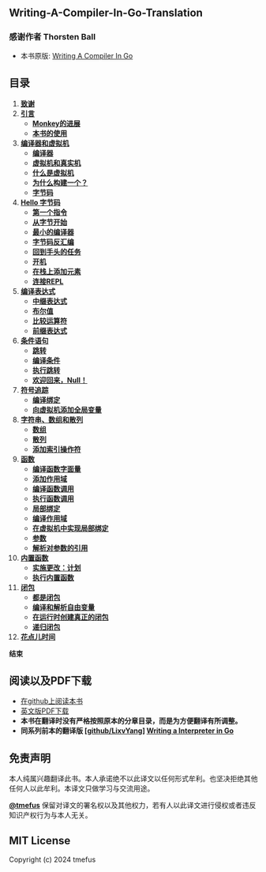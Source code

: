 ## Writing-A-Compiler-In-Go-Translation

### 感谢作者 Thorsten Ball

* 本书原版: [Writing A Compiler In Go](https://compilerbook.com/)

## 目录

01. **[致谢](./contents/01致谢.md)**
02. **[引言](./contents/02引言.md)**
    - **[Monkey的进展](./contents/03Monkey的进展.md)**
    - **[本书的使用](./contents/04本书的使用.md)**
03. **[编译器和虚拟机](./contents/05编译器和虚拟机.md)**
    - **[编译器](./contents/06编译器.md)**
    - **[虚拟机和真实机](./contents/07虚拟机和真实机.md)**
    - **[什么是虚拟机](./contents/08什么是虚拟机.md)**
    - **[为什么构建一个？](./contents/09为什么构建一个.md)**
    - **[字节码](./contents/10字节码.md)**
04. **[Hello 字节码](./contents/11hello字节码.md)**
    - **[第一个指令](./contents/12第一个指令.md)**
    - **[从字节开始](./contents/13从字节开始.md)**
    - **[最小的编译器](./contents/14最小的编译器.md)**
    - **[字节码反汇编](./contents/15字节码反汇编.md)**
    - **[回到手头的任务](./contents/16回到手头的任务.md)**
    - **[开机](./contents/17开机.md)**
    - **[在栈上添加元素](./contents/18在栈上添加元素.md)**
    - **[连接REPL](./contents/19连接REPL.md)**
05. **[编译表达式](./contents/20编译表达式.md)**
    - **[中缀表达式](./contents/21中缀表达式.md)**
    - **[布尔值](./contents/22布尔值.md)**
    - **[比较运算符](./contents/23比较运算符.md)**
    - **[前缀表达式](./contents/24前缀表达式.md)**
06. **[条件语句](./contents/25条件语句.md)**
    - **[跳转](./contents/26跳转.md)**
    - **[编译条件](./contents/27编译条件.md)**
    - **[执行跳转](./contents/28执行跳转.md)**
    - **[欢迎回来，Null！](./contents/29Null.md)**
07. **[符号追踪](./contents/30符号追踪.md)**
    - **[编译绑定](./contents/31编译绑定.md)**
    - **[向虚拟机添加全局变量](./contents/32向虚拟机添加全局变量.md)**
08. **[字符串、数组和散列](./contents/33字符串、数组和散列.md)**
    - **[数组](./contents/34数组.md)**
    - **[散列](./contents/35散列.md)**
    - **[添加索引操作符](./contents/36添加索引操作符.md)**
09. **[函数](./contents/37函数.md)**
    - **[编译函数字面量](./contents/38编译函数字面量.md)**
    - **[添加作用域](./contents/39添加作用域.md)**
    - **[编译函数调用](./contents/40编译函数调用.md)**
    - **[执行函数调用](./contents/41执行函数调用.md)**
    - **[局部绑定](./contents/42局部绑定.md)**
    - **[编译作用域](./contents/43编译作用域.md)**
    - **[在虚拟机中实现局部绑定](./contents/44在虚拟机中实现局部绑定.md)**
    - **[参数](./contents/45参数.md)**
    - **[解析对参数的引用](./contents/46解析对参数的引用.md)**
10. **[内置函数](./contents/47内置函数.md)**
    - **[实施更改：计划](./contents/48实施更改：计划.md)**
    - **[执行内置函数](./contents/49执行内置函数.md)**
11. **[闭包](./contents/50闭包.md)**
    - **[都是闭包](./contents/51都是闭包.md)**
    - **[编译和解析自由变量](./contents/52编译和解析自由变量.md)**
    - **[在运行时创建真正的闭包](./contents/53在运行时创建真正的闭包.md)**
    - **[递归闭包](./contents/54递归闭包.md)**
12. **[花点儿时间](./contents/55花点儿时间.md)**

**结束**

## 阅读以及PDF下载

* [在github上阅读本书](contents/1致谢.md)
* [英文版PDF下载](writing-a-compiler-in-go.pdf)
* **本书在翻译时没有严格按照原本的分章目录，而是为方便翻译有所调整。**
* **同系列前本的翻译版 \[[github/LixvYang](https://github.com/LixvYang)\] [Writing a Interpreter in Go](https://github.com/LixvYang/Writing-a-Interpreter-in-Go-Translation)**

## 免责声明

本人纯属兴趣翻译此书。本人承诺绝不以此译文以任何形式牟利。也坚决拒绝其他任何人以此牟利。本译文只做学习与交流用途。

**[@tmefus](https://github.com/tmefus)** 保留对译文的署名权以及其他权力，若有人以此译文进行侵权或者违反知识产权行为与本人无关。

## MIT License

Copyright (c) 2024 tmefus
